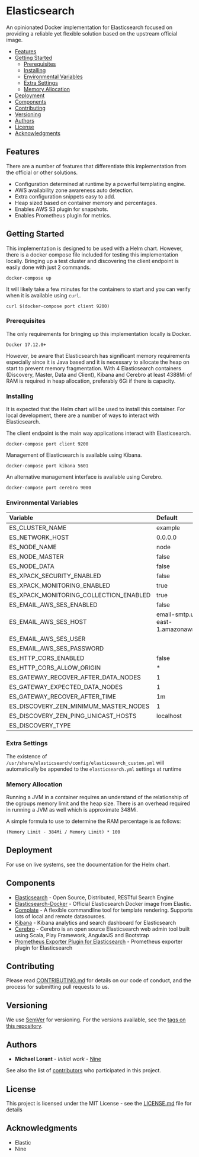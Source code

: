# Elasticsearch

An opinionated Docker implementation for Elasticsearch focused on providing a reliable yet flexible solution based on the upstream official image.

<!-- TOC depthFrom:2 depthTo:6 withLinks:1 updateOnSave:1 orderedList:0 -->

- [Features](#features)
- [Getting Started](#getting-started)
	- [Prerequisites](#prerequisites)
	- [Installing](#installing)
	- [Environmental Variables](#environmental-variables)
	- [Extra Settings](#extra-settings)
	- [Memory Allocation](#memory-allocation)
- [Deployment](#deployment)
- [Components](#components)
- [Contributing](#contributing)
- [Versioning](#versioning)
- [Authors](#authors)
- [License](#license)
- [Acknowledgments](#acknowledgments)

<!-- /TOC -->

## Features

There are a number of features that differentiate this implementation from the official or other solutions.

* Configuration determined at runtime by a powerful templating engine.
* AWS availability zone awareness auto detection.
* Extra configuration snippets easy to add.
* Heap sized based on container memory and percentages.
* Enables AWS S3 plugin for snapshots.
* Enables Prometheus plugin for metrics.

## Getting Started

This implementation is designed to be used with a Helm chart. However, there is a docker compose file included for testing this implementation locally. Bringing up a test cluster and discovering the client endpoint is easily done with just 2 commands.

```
docker-compose up
```

It will likely take a few minutes for the containers to start and you can verify when it is available using `curl`.

```
curl $(docker-compose port client 9200)
```

### Prerequisites

The only requirements for bringing up this implementation locally is Docker.

```
Docker 17.12.0+
```

However, be aware that Elasticsearch has significant memory requirements especially since it is Java based and it is necessary to allocate the heap on start to prevent memory fragmentation. With 4 Elasticsearch containers (Discovery, Master, Data and Client), Kibana and Cerebro at least 4388Mi of RAM is required in heap allocation, preferably 6Gi if there is capacity.

### Installing

It is expected that the Helm chart will be used to install this container. For local development, there are a number of ways to interact with Elasticsearch.

The client endpoint is the main way applications interact with Elasticsearch.

```
docker-compose port client 9200
```

Management of Elasticsearch is available using Kibana.

```
docker-compose port kibana 5601
```

An alternative management interface is available using Cerebro.

```
docker-compose port cerebro 9000
```

### Environmental Variables

| Variable                               | Default                            | Comment |
|:---------------------------------------|:-----------------------------------|:--------|
| ES_CLUSTER_NAME                        | example                            |         |
| ES_NETWORK_HOST                        | 0.0.0.0                            |         |
| ES_NODE_NAME                           | node                               |         |
| ES_NODE_MASTER                         | false                              |         |
| ES_NODE_DATA                           | false                              |         |
| ES_XPACK_SECURITY_ENABLED              | false                              |         |
| ES_XPACK_MONITORING_ENABLED            | true                               |         |
| ES_XPACK_MONITORING_COLLECTION_ENABLED | true                               |         |
| ES_EMAIL_AWS_SES_ENABLED               | false                              |         |
| ES_EMAIL_AWS_SES_HOST                  | email-smtp.us-east-1.amazonaws.com |         |
| ES_EMAIL_AWS_SES_USER                  |                                    | Unset   |
| ES_EMAIL_AWS_SES_PASSWORD              |                                    | Unset   |
| ES_HTTP_CORS_ENABLED                   | false                              |         |
| ES_HTTP_CORS_ALLOW_ORIGIN              | *                                  |         |
| ES_GATEWAY_RECOVER_AFTER_DATA_NODES    | 1                                  |         |
| ES_GATEWAY_EXPECTED_DATA_NODES         | 1                                  |         |
| ES_GATEWAY_RECOVER_AFTER_TIME          | 1m                                 |         |
| ES_DISCOVERY_ZEN_MINIMUM_MASTER_NODES  | 1                                  |         |
| ES_DISCOVERY_ZEN_PING_UNICAST_HOSTS    | localhost                          |         |
| ES_DISCOVERY_TYPE                      |                                    | Unset   |

### Extra Settings

The existence of `/usr/share/elasticsearch/config/elasticsearch_custom.yml` will automatically be appended to the `elasticsearch.yml` settings at runtime

### Memory Allocation

Running a JVM in a container requires an understand of the relationship of the cgroups memory limit and the heap size. There is an overhead required in running a JVM as well which is approximate 348Mi.

A simple formula to use to determine the RAM percentage is as follows:

```
(Memory Limit - 384Mi / Memory Limit) * 100
```

## Deployment

For use on live systems, see the documentation for the Helm chart.

## Components

* [Elasticsearch](https://github.com/elastic/elasticsearch) - Open Source, Distributed, RESTful Search Engine
* [Elasticsearch-Docker](https://github.com/elastic/elasticsearch-docker/tree/6.5) - Official Elasticsearch Docker image from Elastic.
* [Gomplate](https://github.com/hairyhenderson/gomplate) - A flexible commandline tool for template rendering. Supports lots of local and remote datasources.
* [Kibana](https://github.com/elastic/kibana) - Kibana analytics and search dashboard for Elasticsearch
* [Cerebro](https://github.com/lmenezes/cerebro) - Cerebro is an open source Elasticsearch web admin tool built using Scala, Play Framework, AngularJS and Bootstrap
* [Prometheus Exporter Plugin for Elasticsearch](https://github.com/vvanholl/elasticsearch-prometheus-exporter) - Prometheus exporter plugin for Elasticsearch

## Contributing

Please read [CONTRIBUTING.md](https://gist.github.com/PurpleBooth/b24679402957c63ec426) for details on our code of conduct, and the process for submitting pull requests to us.

## Versioning

We use [SemVer](http://semver.org/) for versioning. For the versions available, see the [tags on this repository](https://github.com/fairfaxmedia/elasticsearch/tags).

## Authors

* **Michael Lorant** - *Initial work* - [Nine](https://github.com/mikelorant)

See also the list of [contributors](https://github.com/mikelorant/elasticsearch/contributors) who participated in this project.

## License

This project is licensed under the MIT License - see the [LICENSE.md](LICENSE.md) file for details

## Acknowledgments

* Elastic
* Nine
